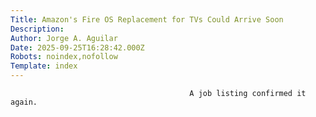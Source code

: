 ```yaml
---
Title: Amazon's Fire OS Replacement for TVs Could Arrive Soon
Description: 
Author: Jorge A. Aguilar
Date: 2025-09-25T16:28:42.000Z
Robots: noindex,nofollow
Template: index
---
```


                                            A job listing confirmed it again.
                                        